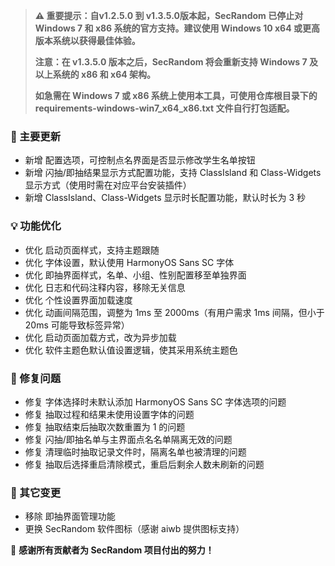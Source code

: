 > **⚠️ 重要提示：自v1.2.5.0 到 v1.3.5.0版本起，SecRandom 已停止对 Windows 7 和 x86 系统的官方支持。建议使用 Windows 10 x64 或更高版本系统以获得最佳体验。**
> 
> **注意：在 v1.3.5.0 版本之后，SecRandom 将会重新支持 Windows 7 及以上系统的 x86 和 x64 架构。**
> 
> **如急需在 Windows 7 或 x86 系统上使用本工具，可使用仓库根目录下的 requirements-windows-win7_x64_x86.txt 文件自行打包适配。**

### 🚀 主要更新

- 新增 配置选项，可控制点名界面是否显示修改学生名单按钮
- 新增 闪抽/即抽结果显示方式配置功能，支持 ClassIsland 和 Class-Widgets 显示方式（使用时需在对应平台安装插件）
- 新增 ClassIsland、Class-Widgets 显示时长配置功能，默认时长为 3 秒

### 💡 功能优化

- 优化 启动页面样式，支持主题跟随
- 优化 字体设置，默认使用 HarmonyOS Sans SC 字体
- 优化 即抽界面样式，名单、小组、性别配置移至单独界面
- 优化 日志和代码注释内容，移除无关信息
- 优化 个性设置界面加载速度
- 优化 动画间隔范围，调整为 1ms 至 2000ms（有用户需求 1ms 间隔，但小于 20ms 可能导致标签异常）
- 优化 启动页面加载方式，改为异步加载
- 优化 软件主题色默认值设置逻辑，使其采用系统主题色

### 🐛 修复问题

- 修复 字体选择时未默认添加 HarmonyOS Sans SC 字体选项的问题
- 修复 抽取过程和结果未使用设置字体的问题
- 修复 抽取结束后抽取次数重置为 1 的问题
- 修复 闪抽/即抽名单与主界面点名名单隔离无效的问题
- 修复 清理临时抽取记录文件时，隔离名单也被清理的问题
- 修复 抽取后选择重启清除模式，重启后剩余人数未刷新的问题

### 🔧 其它变更

- 移除 即抽界面管理功能
- 更换 SecRandom 软件图标（感谢 aiwb 提供图标支持）
 
💝 **感谢所有贡献者为 SecRandom 项目付出的努力！**